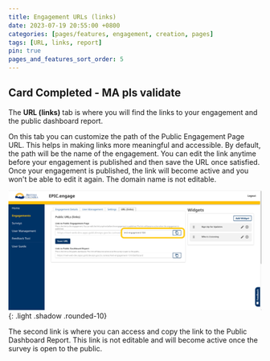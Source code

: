 ```yaml
---
title: Engagement URLs (links)
date: 2023-07-19 20:55:00 +0800
categories: [pages/features, engagement, creation, pages]
tags: [URL, links, report]
pin: true
pages_and_features_sort_order: 5
---
```

## Card Completed - MA pls validate 

The **URL (links)** tab is where you will find the links to your engagement and the public dashboard report.

On this tab you can customize the path of the Public Engagement Page URL. This helps in making links more meaningful and accessible. By default, the path will be the name of the engagement. You can edit the link anytime before your engagement is published and then save the URL once satisfied. Once your engagement is published, the link will become active and you won't be able to edit it again. The domain name is not editable.

![Engagement URLs](/assets/UserGuideImages/Images/engagement-urls/engagement-URLs-customizable-link.png){: .light .shadow .rounded-10}

The second link is where you can access and copy the link to the Public Dashboard Report. This link is not editable and will become active once the survey is open to the public.
